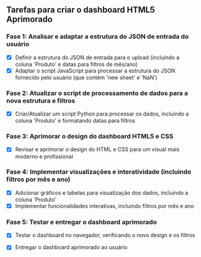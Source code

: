 ## Tarefas para criar o dashboard HTML5 Aprimorado

### Fase 1: Analisar e adaptar a estrutura do JSON de entrada do usuário
- [x] Definir a estrutura do JSON de entrada para o upload (incluindo a coluna 'Produto' e datas para filtros de mês/ano)
- [x] Adaptar o script JavaScript para processar a estrutura do JSON fornecido pelo usuário (que contém 'new sheet' e 'NaN')
### Fase 2: Atualizar o script de processamento de dados para a nova estrutura e filtros
- [x] Criar/Atualizar um script Python para processar os dados, incluindo a coluna 'Produto' e formatando datas para filtros

### Fase 3: Aprimorar o design do dashboard HTML5 e CSS
- [x] Revisar e aprimorar o design do HTML e CSS para um visual mais moderno e profissional

### Fase 4: Implementar visualizações e interatividade (incluindo filtros por mês e ano)
- [x] Adicionar gráficos e tabelas para visualização dos dados, incluindo a coluna 'Produto'
- [x] Implementar funcionalidades interativas, incluindo filtros por mês e ano

### Fase 5: Testar e entregar o dashboard aprimorado
- [x] Testar o dashboard no navegador, verificando o novo design e os filtros
- [x] Entregar o dashboard aprimorado ao usuário


